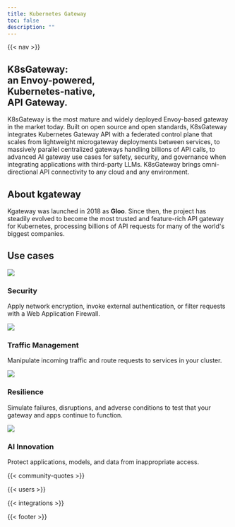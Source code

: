 ```yaml
---
title: Kubernetes Gateway
toc: false
description: ""
---
```


{{< nav >}}

<section class="bg-primary-bg text-white font-primary pb-[4.375rem] lg:pb-50 px-4 lg:px-12 xl:px-25 bg-[url(/hero-background.svg)] bg-center bg-no-repeat pt-[9.875rem] lg:pt-[19.4375rem] bg-[length:61.85319rem_60.14119rem] lg:bg-auto">
  <div class="mx-auto max-w-[1440px] flex flex-col lg:flex-row justify-between gap-[4.375rem] lg:gap-0">
    <h1 class="text-[2.1875rem] lg:text-[4.0625rem] font-semibold leading-[2.40625rem] lg:leading-[4.46875rem] lg:w-[44.34994rem]">
      K8sGateway:<br />an Envoy-powered,<br />Kubernetes-native,<br />API Gateway.
    </h1>
    <p class="lg:w-[31.11344rem] text-xl">
      K8sGateway is the most mature and widely deployed Envoy-based gateway in the market today. Built on open source and open standards, K8sGateway integrates Kubernetes Gateway API with a federated control plane that scales from lightweight microgateway deployments between services, to massively parallel centralized gateways handling billions of API calls, to advanced AI gateway use cases for safety, security, and governance when integrating applications with third-party LLMs. K8sGateway brings omni-directional API connectivity to any cloud and any environment.
    </p>
  </div>
</section>

<section id="about" class="font-primary py-[4.375rem] md:py-50 px-4 md:px-12 xl:px-25 bg-card-bg">
 <div class="flex flex-col gap-[3.125rem] md:gap-[6.94rem] items-center">
  <h2 class="text-primary-text text-[2.5rem] leading-[2.75rem] font-semibold font-primary">
      About kgateway
    </h2>
    <div class="flex gap-8 flex-wrap justify-center text-xl">
      <p class="max-w-4xl mx-auto">Kgateway was launched in 2018 as <b>Gloo</b>. Since then, the project has steadily evolved to become the most trusted and feature-rich API gateway for Kubernetes, processing billions of API requests for many of the world's biggest companies.</p>
    </div>
  </div>
</section>


<section id="use-cases" class="py-[4.375rem] md:py-50 px-4 md:px-12 xl:px-25 flex flex-col gap-[3.125rem] md:gap-[6.94rem] items-center max-w-[1440px] mx-auto">
  <h2 class="text-primary-text text-[2.5rem] leading-[2.75rem] font-semibold font-primary">
    Use cases
  </h2>
  <div class="flex gap-8 flex-wrap justify-center">
    <div class="flex gap-8 flex-wrap w-full md:w-auto">
      <div class="flex md:flex-col items-center bg-card-bg px-4 py-[3.75rem] gap-[1.6875rem] md:gap-[3.125rem] w-full md:w-[17.875rem] min-h-[7.4375rem] md:min-h-[25rem] flex-wrap justify-center">
        <div class="flex flex-row md:flex-col gap-8 justify-center items-center">
          <img src="/use-case-security.svg" />
          <h3 class="font-semibold text-[1.25rem] md:text-[1.5625rem] leading-[1.71875rem] text-primary-text font-primary">Security</h3>
        </div>
        <p class="text-primary-text font-primary text-center">Apply network encryption, invoke external authentication, or filter requests with a Web Application Firewall.</p>
      </div>
      <div class="flex md:flex-col items-center bg-card-bg px-4 py-[3.75rem] gap-[1.6875rem] md:gap-[3.125rem] w-full md:w-[17.875rem] min-h-[7.4375rem] md:min-h-[25rem] flex-wrap justify-center">
        <div class="flex flex-row md:flex-col gap-8 justify-center items-center">
          <img src="/use-case-traffic.svg" />
          <h3 class="font-semibold text-[1.25rem] md:text-[1.5625rem] leading-[1.71875rem] text-primary-text font-primary">Traffic Management</h3>
        </div>
        <p class="text-primary-text font-primary text-center">Manipulate incoming traffic and route requests to services in your cluster.</p>
      </div>
    </div>
    <div class="flex gap-8 flex-wrap w-full md:w-auto">
      <div class="flex md:flex-col items-center bg-card-bg px-4 py-[3.75rem] gap-[1.6875rem] md:gap-[3.125rem] w-full md:w-[17.875rem] min-h-[7.4375rem] md:min-h-[25rem] flex-wrap justify-center">
        <div class="flex flex-row md:flex-col gap-8 justify-center items-center">
          <img src="/use-case-resilience.svg" />
          <h3 class="font-semibold text-[1.25rem] md:text-[1.5625rem] leading-[1.71875rem] text-primary-text font-primary">Resilience</h3>
        </div>
        <p class="text-primary-text font-primary text-center">Simulate failures, disruptions, and adverse conditions to test that your gateway and apps continue to function.</p>
      </div>
      <div class="flex md:flex-col items-center bg-card-bg px-4 py-[3.75rem] gap-[1.6875rem] md:gap-[3.125rem] w-full md:w-[17.875rem] min-h-[7.4375rem] md:min-h-[25rem] flex-wrap justify-center">
        <div class="flex flex-row md:flex-col gap-8 justify-center items-center">
          <img src="/use-case-ai.svg" />
          <h3 class="font-semibold text-[1.25rem] md:text-[1.5625rem] leading-[1.71875rem] text-primary-text font-primary">AI Innovation</h3>
        </div>
        <p class="text-primary-text font-primary text-center">Protect applications, models, and data from inappropriate access.</p>
      </div>
    </div>
  </div>
</section>

{{< community-quotes >}}

{{< users >}}

{{< integrations >}}

{{< footer >}}